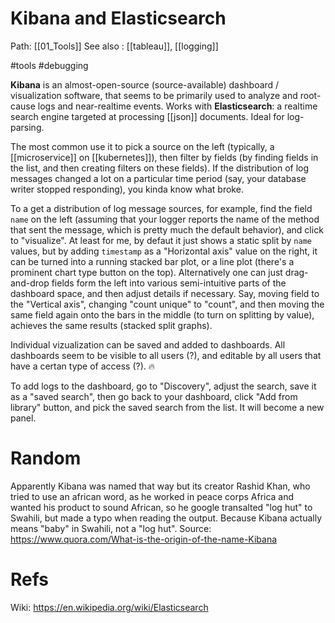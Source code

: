 # Kibana and Elasticsearch

Path: [[01_Tools]]
See also : [[tableau]], [[logging]]

#tools #debugging


**Kibana** is an almost-open-source (source-available) dashboard / visualization software, that seems to be primarily used to analyze and root-cause logs and near-realtime events. Works with **Elasticsearch**: a realtime search engine targeted at processing [[json]] documents. Ideal for log-parsing.

The most common use it to pick a source on the left (typically, a [[microservice]] on [[kubernetes]]), then filter by fields (by finding fields in the list, and then creating filters on these fields). If the distribution of log messages changed a lot on a particular time period (say, your database writer stopped responding), you kinda know what broke.

To a get a distribution of log message sources, for example, find the field `name` on the left (assuming that your logger reports the name of the method that sent the message, which is pretty much the default behavior), and click to "visualize". At least for me, by defaut it just shows a static split by `name` values, but by adding `timestamp` as a "Horizontal axis" value on the right, it can be turned into a running stacked bar plot, or a line plot (there's a prominent chart type button on the top). Alternatively one can just drag-and-drop fields form the left into various semi-intuitive parts of the dashboard space, and then adjust details if necessary. Say, moving field to the "Vertical axis", changing "count unique" to "count", and then moving the same field again onto the bars in the middle (to turn on splitting by value), achieves the same results (stacked split graphs).

Individual vizualization can be saved and added to dashboards. All dashboards seem to be visible to all users (?), and editable by all users that have a certan type of access (?). 🔥 

To add logs to the dashboard, go to "Discovery", adjust the search, save it as a "saved search", then go back to your dashboard, click "Add from library" button, and pick the saved search from the list. It will become a new panel.

# Random

Apparently Kibana was named that way but its creator Rashid Khan, who tried to use an african word, as he worked in peace corps Africa and wanted his product to sound African, so he google transalted "log hut" to Swahili, but made a typo when reading the output. Because Kibana actually means "baby" in Swahili, not a "log hut". Source: https://www.quora.com/What-is-the-origin-of-the-name-Kibana

# Refs

Wiki: https://en.wikipedia.org/wiki/Elasticsearch